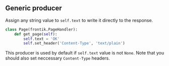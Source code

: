 ## Generic producer

Assign any string value to `self.text` to write it directly to the response.

```python
class Page(frontik.PageHandler):
    def get_page(self):
        self.text = 'OK'
        self.set_header('Content-Type', 'text/plain')
```

This producer is used by default if `self.text` value is not `None`.
Note that you should also set neccessary `Content-Type` headers.
